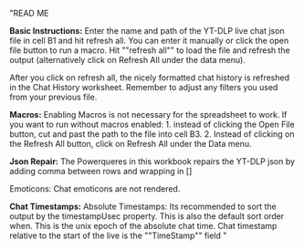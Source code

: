 "READ ME

**Basic Instructions:** Enter the name and path of the YT-DLP live chat json file in cell B1 and hit refresh all. You can enter it manually or click the open file button  to run a macro.   Hit ""refresh all"" to load the file and refresh the output (alternatively click on Refresh All under the data menu).

After you click on refresh all, the nicely formatted chat history is refreshed in the Chat History worksheet.  Remember to adjust any filters you used from your previous file.

**Macros:** Enabling Macros is not necessary for the spreadsheet to work.  If you want to run without macros enabled: 1. instead of clicking the Open File button, cut and past the path to the file into cell B3.  2. Instead of clicking on the Refresh All button, click on Refresh All under the Data menu.

**Json Repair:** The Powerqueres in this workbook repairs the YT-DLP json by adding comma between rows and wrapping in []

Emoticons: Chat emoticons are not rendered.

**Chat Timestamps:**  Absolute Timestamps: Its recommended to sort the output by the timestampUsec property. This is also the default sort order when.   This is the unix epoch of the absolute chat time. Chat timestamp relative to the start of the live is the ""TimeStamp"" field 
"




